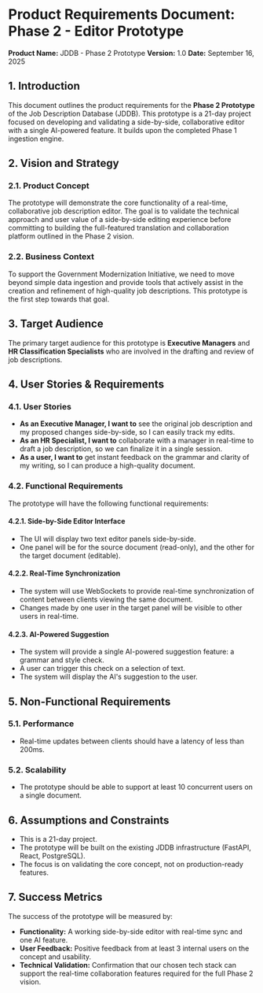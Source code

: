 # Product Requirements Document: Phase 2 - Editor Prototype

**Product Name:** JDDB - Phase 2 Prototype
**Version:** 1.0
**Date:** September 16, 2025

## 1. Introduction

This document outlines the product requirements for the **Phase 2 Prototype** of the Job Description Database (JDDB). This prototype is a 21-day project focused on developing and validating a side-by-side, collaborative editor with a single AI-powered feature. It builds upon the completed Phase 1 ingestion engine.

## 2. Vision and Strategy

### 2.1. Product Concept

The prototype will demonstrate the core functionality of a real-time, collaborative job description editor. The goal is to validate the technical approach and user value of a side-by-side editing experience before committing to building the full-featured translation and collaboration platform outlined in the Phase 2 vision.

### 2.2. Business Context

To support the Government Modernization Initiative, we need to move beyond simple data ingestion and provide tools that actively assist in the creation and refinement of high-quality job descriptions. This prototype is the first step towards that goal.

## 3. Target Audience

The primary target audience for this prototype is **Executive Managers** and **HR Classification Specialists** who are involved in the drafting and review of job descriptions.

## 4. User Stories & Requirements

### 4.1. User Stories

*   **As an Executive Manager, I want to** see the original job description and my proposed changes side-by-side, so I can easily track my edits.
*   **As an HR Specialist, I want to** collaborate with a manager in real-time to draft a job description, so we can finalize it in a single session.
*   **As a user, I want to** get instant feedback on the grammar and clarity of my writing, so I can produce a high-quality document.

### 4.2. Functional Requirements

The prototype will have the following functional requirements:

#### 4.2.1. Side-by-Side Editor Interface

*   The UI will display two text editor panels side-by-side.
*   One panel will be for the source document (read-only), and the other for the target document (editable).

#### 4.2.2. Real-Time Synchronization

*   The system will use WebSockets to provide real-time synchronization of content between clients viewing the same document.
*   Changes made by one user in the target panel will be visible to other users in real-time.

#### 4.2.3. AI-Powered Suggestion

*   The system will provide a single AI-powered suggestion feature: a grammar and style check.
*   A user can trigger this check on a selection of text.
*   The system will display the AI's suggestion to the user.

## 5. Non-Functional Requirements

### 5.1. Performance

*   Real-time updates between clients should have a latency of less than 200ms.

### 5.2. Scalability

*   The prototype should be able to support at least 10 concurrent users on a single document.

## 6. Assumptions and Constraints

*   This is a 21-day project.
*   The prototype will be built on the existing JDDB infrastructure (FastAPI, React, PostgreSQL).
*   The focus is on validating the core concept, not on production-ready features.

## 7. Success Metrics

The success of the prototype will be measured by:

*   **Functionality:** A working side-by-side editor with real-time sync and one AI feature.
*   **User Feedback:** Positive feedback from at least 3 internal users on the concept and usability.
*   **Technical Validation:** Confirmation that our chosen tech stack can support the real-time collaboration features required for the full Phase 2 vision.
